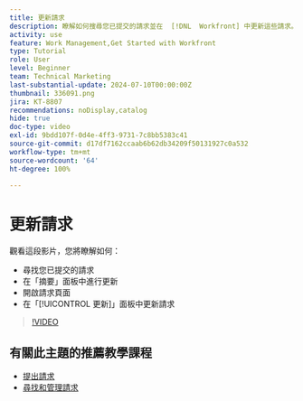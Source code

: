 ```yaml
---
title: 更新請求
description: 瞭解如何搜尋您已提交的請求並在  [!DNL  Workfront] 中更新這些請求。
activity: use
feature: Work Management,Get Started with Workfront
type: Tutorial
role: User
level: Beginner
team: Technical Marketing
last-substantial-update: 2024-07-10T00:00:00Z
thumbnail: 336091.png
jira: KT-8807
recommendations: noDisplay,catalog
hide: true
doc-type: video
exl-id: 9bdd107f-0d4e-4ff3-9731-7c8bb5383c41
source-git-commit: d17df7162ccaab6b62db34209f50131927c0a532
workflow-type: tm+mt
source-wordcount: '64'
ht-degree: 100%

---
```


# 更新請求

觀看這段影片，您將瞭解如何：

* 尋找您已提交的請求
* 在「摘要」面板中進行更新
* 開啟請求頁面
* 在「[!UICONTROL 更新]」面板中更新請求

>[!VIDEO](https://video.tv.adobe.com/v/336091/?quality=12&learn=on&enablevpops)

## 有關此主題的推薦教學課程

* [提出請求](/help/manage-work/issues-requests/make-a-request.md)
* [尋找和管理請求](/help/manage-work/issues-requests/find-requests.md)
